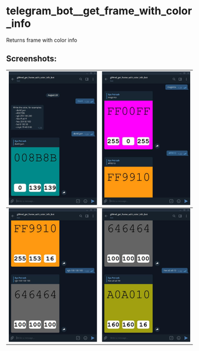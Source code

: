 # telegram_bot__get_frame_with_color_info
Returns frame with color info

## Screenshots:

| ![screenshots/screenshot_1.jpg](screenshots/screenshot_1.jpg) | ![screenshots/screenshot_2.jpg](screenshots/screenshot_2.jpg) | 
| --- | ---  |
| ![screenshots/screenshot_3.jpg](screenshots/screenshot_3.jpg) | ![screenshots/screenshot_4.jpg](screenshots/screenshot_4.jpg) |
